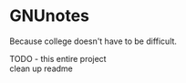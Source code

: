 GNUnotes
===========

Because college doesn't have to be difficult.


TODO -  this entire project <br>
        clean up readme<br>
